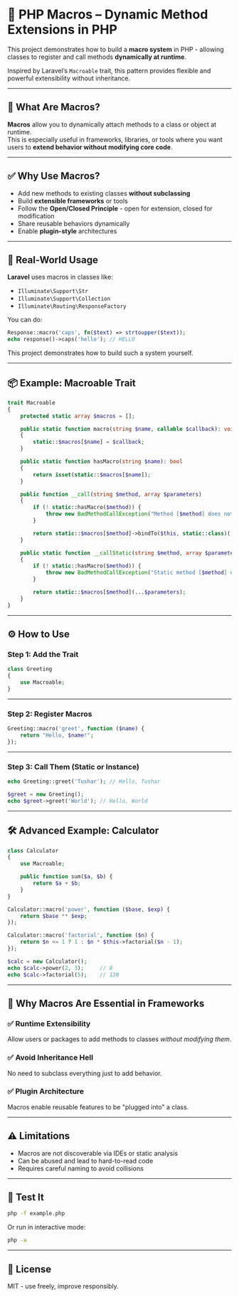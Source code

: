# 🔧 PHP Macros – Dynamic Method Extensions in PHP

This project demonstrates how to build a **macro system** in PHP - allowing classes to register and call methods **dynamically at runtime**.

Inspired by Laravel’s `Macroable` trait, this pattern provides flexible and powerful extensibility without inheritance.

---

## 🚀 What Are Macros?

**Macros** allow you to dynamically attach methods to a class or object at runtime.  
This is especially useful in frameworks, libraries, or tools where you want users to **extend behavior without modifying core code**.

---

## ✅ Why Use Macros?

- Add new methods to existing classes **without subclassing**
- Build **extensible frameworks** or tools
- Follow the **Open/Closed Principle** - open for extension, closed for modification
- Share reusable behaviors dynamically
- Enable **plugin-style** architectures

---

## 🧠 Real-World Usage

**Laravel** uses macros in classes like:

- `Illuminate\Support\Str`
- `Illuminate\Support\Collection`
- `Illuminate\Routing\ResponseFactory`

You can do:

```php
Response::macro('caps', fn($text) => strtoupper($text));
echo response()->caps('hello'); // HELLO
```

This project demonstrates how to build such a system yourself.

---

## 📦 Example: Macroable Trait

```php
trait Macroable
{
    protected static array $macros = [];

    public static function macro(string $name, callable $callback): void
    {
        static::$macros[$name] = $callback;
    }

    public static function hasMacro(string $name): bool
    {
        return isset(static::$macros[$name]);
    }

    public function __call(string $method, array $parameters)
    {
        if (! static::hasMacro($method)) {
            throw new BadMethodCallException("Method [$method] does not exist.");
        }

        return static::$macros[$method]->bindTo($this, static::class)(...$parameters);
    }

    public static function __callStatic(string $method, array $parameters)
    {
        if (! static::hasMacro($method)) {
            throw new BadMethodCallException("Static method [$method] does not exist.");
        }

        return static::$macros[$method](...$parameters);
    }
}
```

---

## ⚙️ How to Use

### Step 1: Add the Trait

```php
class Greeting
{
    use Macroable;
}
```

---

### Step 2: Register Macros

```php
Greeting::macro('greet', function ($name) {
    return "Hello, $name!";
});
```

---

### Step 3: Call Them (Static or Instance)

```php
echo Greeting::greet('Tushar'); // Hello, Tushar

$greet = new Greeting();
echo $greet->greet('World'); // Hello, World
```

---

## 🛠️ Advanced Example: Calculator

```php
class Calculator
{
    use Macroable;

    public function sum($a, $b) {
        return $a + $b;
    }
}

Calculator::macro('power', function ($base, $exp) {
    return $base ** $exp;
});

Calculator::macro('factorial', function ($n) {
    return $n <= 1 ? 1 : $n * $this->factorial($n - 1);
});

$calc = new Calculator();
echo $calc->power(2, 3);     // 8
echo $calc->factorial(5);    // 120
```

---

## 🧱 Why Macros Are Essential in Frameworks

### ✅ Runtime Extensibility

Allow users or packages to add methods to classes *without modifying them*.

### ✅ Avoid Inheritance Hell

No need to subclass everything just to add behavior.

### ✅ Plugin Architecture

Macros enable reusable features to be "plugged into" a class.

---

## ⚠️ Limitations

- Macros are not discoverable via IDEs or static analysis
- Can be abused and lead to hard-to-read code
- Requires careful naming to avoid collisions

---

## 🧪 Test It

```bash
php -f example.php
```

Or run in interactive mode:

```bash
php -a
```

---

## 📎 License

MIT - use freely, improve responsibly.

